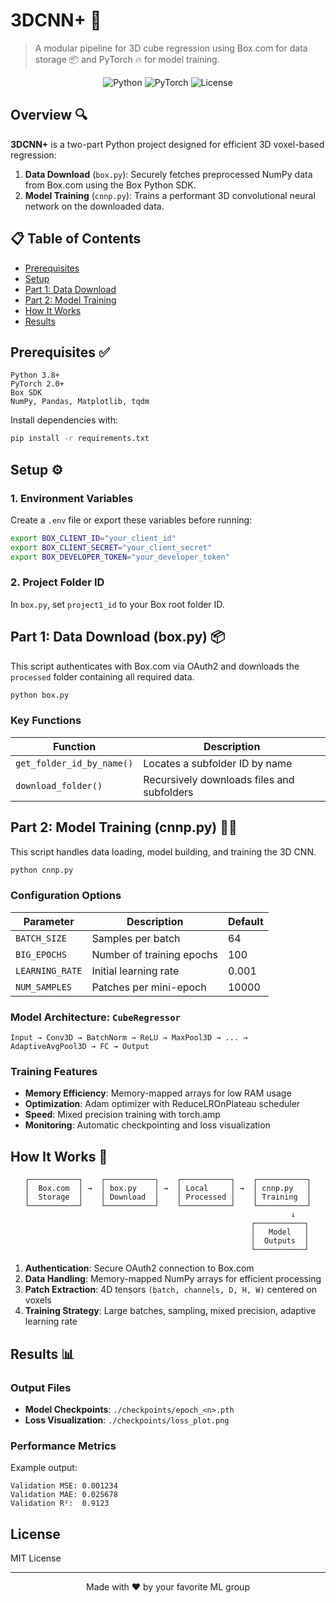 # 3DCNN+ 🚀

> A modular pipeline for 3D cube regression using Box.com for data storage 📦 and PyTorch 🔥 for model training.

<div align="center">
  
![Python](https://img.shields.io/badge/Python-3.8+-blue.svg)
![PyTorch](https://img.shields.io/badge/PyTorch-2.0+-red.svg)
![License](https://img.shields.io/badge/License-MIT-green.svg)
  
</div>

## Overview 🔍

**3DCNN+** is a two-part Python project designed for efficient 3D voxel-based regression:

1. **Data Download** (`box.py`): Securely fetches preprocessed NumPy data from Box.com using the Box Python SDK.
2. **Model Training** (`cnnp.py`): Trains a performant 3D convolutional neural network on the downloaded data.

## 📋 Table of Contents

- [Prerequisites](#prerequisites-)
- [Setup](#setup-%EF%B8%8F)
- [Part 1: Data Download](#part-1-data-download-boxpy-)
- [Part 2: Model Training](#part-2-model-training-cnnppy-%EF%B8%8F)
- [How It Works](#how-it-works-)
- [Results](#results-)

## Prerequisites ✅

```
Python 3.8+
PyTorch 2.0+
Box SDK
NumPy, Pandas, Matplotlib, tqdm
```

Install dependencies with:

```bash
pip install -r requirements.txt
```

## Setup ⚙️

### 1. Environment Variables

Create a `.env` file or export these variables before running:

```bash
export BOX_CLIENT_ID="your_client_id"
export BOX_CLIENT_SECRET="your_client_secret"
export BOX_DEVELOPER_TOKEN="your_developer_token"
```

### 2. Project Folder ID

In `box.py`, set `project1_id` to your Box root folder ID.

## Part 1: Data Download (box.py) 📦

This script authenticates with Box.com via OAuth2 and downloads the `processed` folder containing all required data.

```bash
python box.py
```

### Key Functions

| Function | Description |
|----------|-------------|
| `get_folder_id_by_name()` | Locates a subfolder ID by name |
| `download_folder()` | Recursively downloads files and subfolders |

## Part 2: Model Training (cnnp.py) 🏋️‍♂️

This script handles data loading, model building, and training the 3D CNN.

```bash
python cnnp.py
```

### Configuration Options

| Parameter | Description | Default |
|-----------|-------------|---------|
| `BATCH_SIZE` | Samples per batch | 64 |
| `BIG_EPOCHS` | Number of training epochs | 100 |
| `LEARNING_RATE` | Initial learning rate | 0.001 |
| `NUM_SAMPLES` | Patches per mini-epoch | 10000 |

### Model Architecture: `CubeRegressor`

```
Input → Conv3D → BatchNorm → ReLU → MaxPool3D → ... → AdaptiveAvgPool3D → FC → Output
```

### Training Features

- **Memory Efficiency**: Memory-mapped arrays for low RAM usage
- **Optimization**: Adam optimizer with ReduceLROnPlateau scheduler
- **Speed**: Mixed precision training with torch.amp
- **Monitoring**: Automatic checkpointing and loss visualization

## How It Works 🔄

<div align="center">
  
```
┌───────────┐    ┌───────────┐    ┌───────────┐    ┌───────────┐
│  Box.com  │ →  │ box.py    │ →  │ Local     │ →  │ cnnp.py   │
│  Storage  │    │ Download  │    │ Processed │    │ Training  │
└───────────┘    └───────────┘    └───────────┘    └───────────┘
                                                        ↓
                                                  ┌───────────┐
                                                  │   Model   │
                                                  │  Outputs  │
                                                  └───────────┘
```
  
</div>

1. **Authentication**: Secure OAuth2 connection to Box.com
2. **Data Handling**: Memory-mapped NumPy arrays for efficient processing
3. **Patch Extraction**: 4D tensors `(batch, channels, D, H, W)` centered on voxels
4. **Training Strategy**: Large batches, sampling, mixed precision, adaptive learning rate

## Results 📊

### Output Files

- **Model Checkpoints**: `./checkpoints/epoch_<n>.pth`
- **Loss Visualization**: `./checkpoints/loss_plot.png`

### Performance Metrics

Example output:
```
Validation MSE: 0.001234
Validation MAE: 0.025678
Validation R²:  0.9123
```

## License

MIT License

---

<div align="center">
  
Made with ❤️ by your favorite ML group
  
</div